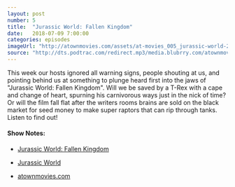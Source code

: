 ```yaml
---
layout: post
number: 5
title:  "Jurassic World: Fallen Kingdom"
date:   2018-07-09 7:00:00
categories: episodes
imageUrl: "http://atownmovies.com/assets/at-movies_005_jurassic-world-2.jpg"
source: "http://dts.podtrac.com/redirect.mp3/media.blubrry.com/atownmovies/podcast.atownmovies.com/audio/at-movies_005_jurassic-world-2.mp3"
---
```


This week our hosts ignored all warning signs, people shouting at us, and pointing behind us at something to plunge heard first into the jaws of "Jurassic World: Fallen Kingdom". Will we be saved by a T-Rex with a cape and change of heart, spurning his carnivorous ways just in the nick of time? Or will the film fall flat after the writers rooms brains are sold on the black market for seed money to make super raptors that can rip through tanks. Listen to find out!

#### Show Notes:
- [Jurassic World: Fallen Kingdom](https://www.imdb.com/title/tt4881806/)
- [Jurassic World](https://www.imdb.com/title/tt0369610/)

- [atownmovies.com](http://atownmovies.com/)